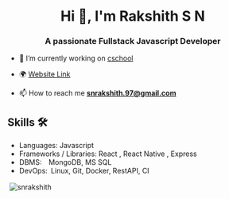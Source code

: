 <h1 align="center">Hi 👋, I'm Rakshith S N</h1>
<h3 align="center">A passionate Fullstack Javascript Developer </h3>

<!-- <p align="left"> <a href="https://github.com/ryo-ma/github-profile-trophy"><img src="https://github-profile-trophy.vercel.app/?username=snrakshith" alt="snrakshith" /></a> </p> -->

- 🔭 I’m currently working on [cschool](https://github.com/snrakshith/cschool)
- 🌍 [Website Link](https://snrakshith.github.io/)

- 📫 How to reach me **snrakshith.97@gmail.com**
## Skills 🛠️
 - Languages: Javascript 
 - Frameworks / Libraries: React , React Native , Express
 - DBMS: MongoDB, MS SQL 
 - DevOps: Linux, Git, Docker, RestAPI, CI

<!-- <p><img align="left" src="https://github-readme-stats.vercel.app/api/top-langs?username=snrakshith&show_icons=true&locale=en&layout=compact" alt="snrakshith" /></p> -->

<p>&nbsp;<img align="center" src="https://github-readme-stats.vercel.app/api?username=snrakshith&show_icons=true&locale=en" alt="snrakshith" /></p>

